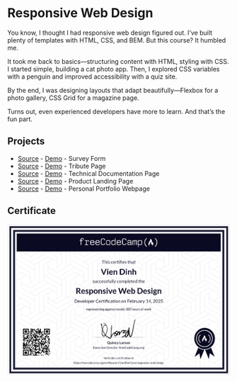 # Responsive Web Design

You know, I thought I had responsive web design figured out. I’ve built plenty of templates with HTML, CSS, and BEM. But this course? It humbled me.

It took me back to basics—structuring content with HTML, styling with CSS. I started simple, building a cat photo app. Then, I explored CSS variables with a penguin and improved accessibility with a quiz site.

By the end, I was designing layouts that adapt beautifully—Flexbox for a photo gallery, CSS Grid for a magazine page.

Turns out, even experienced developers have more to learn. And that’s the fun part.

## Projects

- [Source](projects/survey-form) - [Demo](https://responsive-web-design-vien.vercel.app/projects/survey-form/survey-form.html) - Survey Form
- [Source](projects/tribute-page) - [Demo](https://responsive-web-design-vien.vercel.app/projects/tribute-page/tribute-page.html) - Tribute Page
- [Source](projects/technical-documentation-page) - [Demo](https://responsive-web-design-vien.vercel.app/projects/technical-documentation-page/technical-documentation-page.html) - Technical Documentation Page
- [Source](projects/product-landing-page) - [Demo](https://responsive-web-design-vien.vercel.app/projects/product-landing-page/product-landing-page.html) - Product Landing Page
- [Source](projects/personal-portfolio-webpage) - [Demo](https://responsive-web-design-vien.vercel.app/projects/personal-portfolio-webpage/personal-portfolio-webpage.html) - Personal Portfolio Webpage

## Certificate

<a href="https://www.freecodecamp.org/certification/VienDinhCom/responsive-web-design">
  <img src="certificate.png" alt="Responsive Web Design">
</a>
